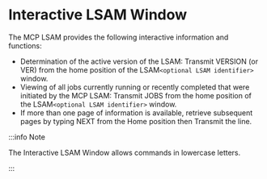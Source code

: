 # Interactive LSAM Window

The MCP LSAM provides the following interactive information and functions:

* Determination of the active version of the LSAM: Transmit VERSION (or VER) from the home position of the LSAM```<optional LSAM identifier>``` window.
* Viewing of all jobs currently running or recently completed that were initiated by the MCP LSAM: Transmit JOBS from the home position of the LSAM```<optional LSAM identifier>``` window.
* If more than one page of information is available, retrieve subsequent pages by typing NEXT from the Home position then Transmit the line.

:::info Note

The Interactive LSAM Window allows commands in lowercase letters.

:::